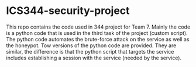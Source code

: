 # ICS344-security-project
This repo contains the code used in 344 project for Team 7.
Mainly the code is a python code that is used in the third task of the project (custom script).
The python code automates the brute-force attack on the service as well as the honeypot.
Tow versions of the python code are provided. They are similar, the difference is that the python script
that targets the service includes establishing a session with the service (needed by the service).
